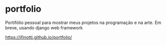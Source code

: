 # portfolio

Portifólio pessoal para mostrar meus projetos na programação e na arte.
Em breve, usando django web framework

https://ifinotti.github.io/portfolio/
